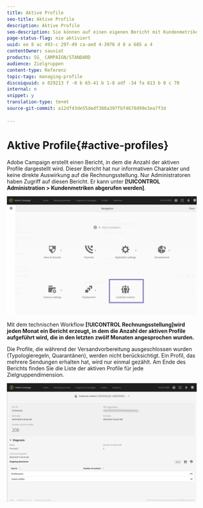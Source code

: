 ```yaml
---
title: Aktive Profile
seo-title: Aktive Profile
description: Aktive Profile
seo-description: Sie können auf einen eigenen Bericht mit Kundenmetriken zugreifen und aktive Profile in Ihrer Campaign-Datenbank darstellen.
page-status-flag: nie aktiviert
uuid: ee 8 ac 493-c 297-49 ca-aed 4-3976 d 8 a 685 a 4
contentOwner: sauviat
products: SG_ CAMPAIGN/STANDARD
audience: Zielgruppen
content-type: Referenz
topic-tags: managing-profile
discoiquuid: e 029213 f -0 b 65-41 b 1-8 adf -34 fa 813 b 0 c 70
internal: n
snippet: y
translation-type: tm+mt
source-git-commit: a12df43de55dedf388a397fbf4670d99e3ea7f3d

---
```



# Aktive Profile{#active-profiles}

Adobe Campaign erstellt einen Bericht, in dem die Anzahl der aktiven Profile dargestellt wird. Dieser Bericht hat nur informativen Charakter und keine direkte Auswirkung auf die Rechnungsstellung. Nur Administratoren haben Zugriff auf diesen Bericht. Er kann unter **[!UICONTROL Administration &gt; Kundenmetriken abgerufen werden]**.

![](assets/audience_active_profiles1.png)

Mit dem technischen Workflow **[!UICONTROL Rechnungsstellung]wird jeden Monat ein Bericht erzeugt, in dem die Anzahl der aktiven Profile aufgeführt wird, die in den letzten zwölf Monaten angesprochen wurden.**

Die Profile, die während der Versandvorbereitung ausgeschlossen wurden (Typologieregeln, Quarantänen), werden nicht berücksichtigt. Ein Profil, das mehrere Sendungen erhalten hat, wird nur einmal gezählt. Am Ende des Berichts finden Sie die Liste der aktiven Profile für jede Zielgruppendimension.

![](assets/audience_active_profiles2.png)

